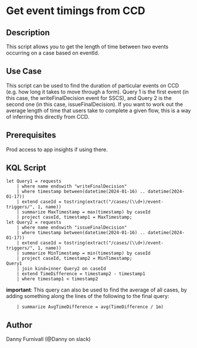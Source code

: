 # Get event timings from CCD

## Description
This script allows you to get the length of time between two events occurring on a case based on eventId.

## Use Case
This script can be used to find the duration of particular events on CCD (e.g. how long it takes to move through a form).
Query 1 is the first event (in this case, the writeFinalDecision event for SSCS), and Query 2 is the second one (in this case, issueFinalDecision).
If you want to work out the average length of time that users take to complete a given flow, this is a way of inferring this directly from CCD.

## Prerequisites
Prod access to app insights if using there.

## KQL Script
```kusto
let Query1 = requests
    | where name endswith "writeFinalDecision"
    | where timestamp between(datetime(2024-01-16) .. datetime(2024-01-17))
    | extend caseId = tostring(extract("/cases/(\\d+)/event-triggers/", 1, name))
    | summarize MaxTimestamp = max(timestamp) by caseId
    | project caseId, timestamp1 = MaxTimestamp;
let Query2 = requests
    | where name endswith "issueFinalDecision"
    | where timestamp between(datetime(2024-01-16) .. datetime(2024-01-17))
    | extend caseId = tostring(extract("/cases/(\\d+)/event-triggers/", 1, name))
    | summarize MinTimestamp = min(timestamp) by caseId
    | project caseId, timestamp2 = MinTimestamp;
Query1
    | join kind=inner Query2 on caseId
    | extend TimeDifference = timestamp2 - timestamp1
    | where timestamp1 < timestamp2

```
**important**: This query can also be used to find the average of all cases, by adding something along the lines of the following to the final query:
```kusto
    | summarize AvgTimeDifference = avg(TimeDifference / 1m)
```

## Author
Danny Furnivall (@Danny on slack)
